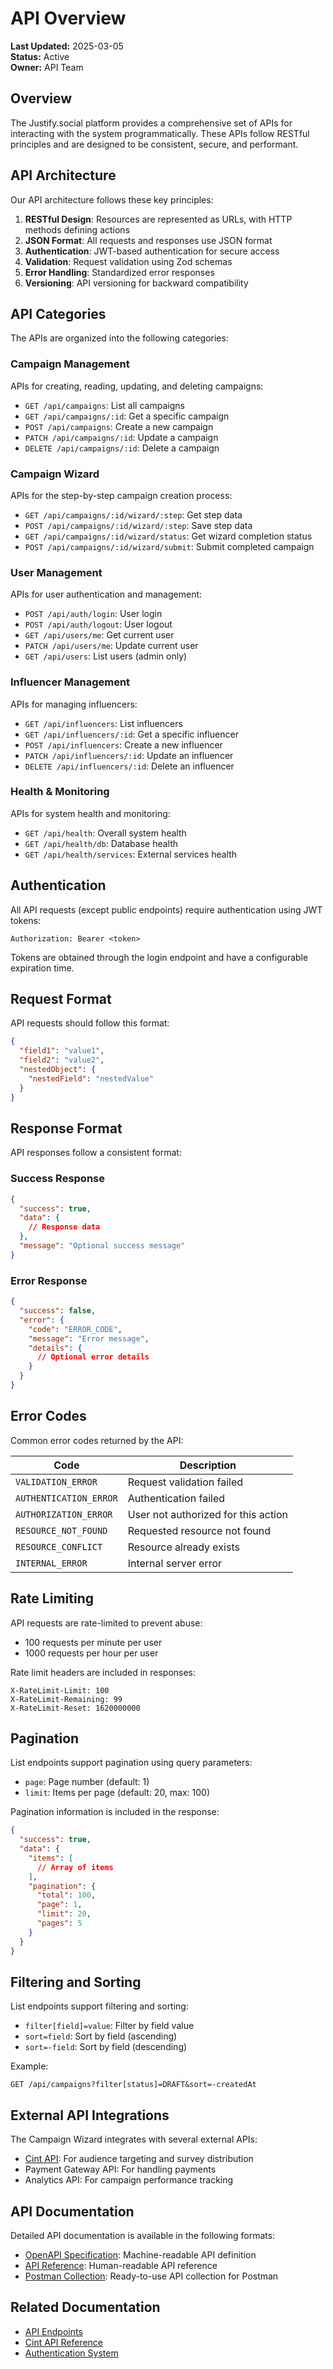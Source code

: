 # API Overview

**Last Updated:** 2025-03-05  
**Status:** Active  
**Owner:** API Team

## Overview

The Justify.social platform provides a comprehensive set of APIs for interacting with the system programmatically. These APIs follow RESTful principles and are designed to be consistent, secure, and performant.

## API Architecture

Our API architecture follows these key principles:

1. **RESTful Design**: Resources are represented as URLs, with HTTP methods defining actions
2. **JSON Format**: All requests and responses use JSON format
3. **Authentication**: JWT-based authentication for secure access
4. **Validation**: Request validation using Zod schemas
5. **Error Handling**: Standardized error responses
6. **Versioning**: API versioning for backward compatibility

## API Categories

The APIs are organized into the following categories:

### Campaign Management

APIs for creating, reading, updating, and deleting campaigns:

- `GET /api/campaigns`: List all campaigns
- `GET /api/campaigns/:id`: Get a specific campaign
- `POST /api/campaigns`: Create a new campaign
- `PATCH /api/campaigns/:id`: Update a campaign
- `DELETE /api/campaigns/:id`: Delete a campaign

### Campaign Wizard

APIs for the step-by-step campaign creation process:

- `GET /api/campaigns/:id/wizard/:step`: Get step data
- `POST /api/campaigns/:id/wizard/:step`: Save step data
- `GET /api/campaigns/:id/wizard/status`: Get wizard completion status
- `POST /api/campaigns/:id/wizard/submit`: Submit completed campaign

### User Management

APIs for user authentication and management:

- `POST /api/auth/login`: User login
- `POST /api/auth/logout`: User logout
- `GET /api/users/me`: Get current user
- `PATCH /api/users/me`: Update current user
- `GET /api/users`: List users (admin only)

### Influencer Management

APIs for managing influencers:

- `GET /api/influencers`: List influencers
- `GET /api/influencers/:id`: Get a specific influencer
- `POST /api/influencers`: Create a new influencer
- `PATCH /api/influencers/:id`: Update an influencer
- `DELETE /api/influencers/:id`: Delete an influencer

### Health & Monitoring

APIs for system health and monitoring:

- `GET /api/health`: Overall system health
- `GET /api/health/db`: Database health
- `GET /api/health/services`: External services health

## Authentication

All API requests (except public endpoints) require authentication using JWT tokens:

```
Authorization: Bearer <token>
```

Tokens are obtained through the login endpoint and have a configurable expiration time.

## Request Format

API requests should follow this format:

```json
{
  "field1": "value1",
  "field2": "value2",
  "nestedObject": {
    "nestedField": "nestedValue"
  }
}
```

## Response Format

API responses follow a consistent format:

### Success Response

```json
{
  "success": true,
  "data": {
    // Response data
  },
  "message": "Optional success message"
}
```

### Error Response

```json
{
  "success": false,
  "error": {
    "code": "ERROR_CODE",
    "message": "Error message",
    "details": {
      // Optional error details
    }
  }
}
```

## Error Codes

Common error codes returned by the API:

| Code                   | Description                         |
| ---------------------- | ----------------------------------- |
| `VALIDATION_ERROR`     | Request validation failed           |
| `AUTHENTICATION_ERROR` | Authentication failed               |
| `AUTHORIZATION_ERROR`  | User not authorized for this action |
| `RESOURCE_NOT_FOUND`   | Requested resource not found        |
| `RESOURCE_CONFLICT`    | Resource already exists             |
| `INTERNAL_ERROR`       | Internal server error               |

## Rate Limiting

API requests are rate-limited to prevent abuse:

- 100 requests per minute per user
- 1000 requests per hour per user

Rate limit headers are included in responses:

```
X-RateLimit-Limit: 100
X-RateLimit-Remaining: 99
X-RateLimit-Reset: 1620000000
```

## Pagination

List endpoints support pagination using query parameters:

- `page`: Page number (default: 1)
- `limit`: Items per page (default: 20, max: 100)

Pagination information is included in the response:

```json
{
  "success": true,
  "data": {
    "items": [
      // Array of items
    ],
    "pagination": {
      "total": 100,
      "page": 1,
      "limit": 20,
      "pages": 5
    }
  }
}
```

## Filtering and Sorting

List endpoints support filtering and sorting:

- `filter[field]=value`: Filter by field value
- `sort=field`: Sort by field (ascending)
- `sort=-field`: Sort by field (descending)

Example:

```
GET /api/campaigns?filter[status]=DRAFT&sort=-createdAt
```

## External API Integrations

The Campaign Wizard integrates with several external APIs:

- [Cint API](./cint-api-reference.md): For audience targeting and survey distribution
- Payment Gateway API: For handling payments
- Analytics API: For campaign performance tracking

## API Documentation

Detailed API documentation is available in the following formats:

- [OpenAPI Specification](./openapi.yaml): Machine-readable API definition
- [API Reference](./endpoints.md): Human-readable API reference
- [Postman Collection](./postman-collection.json): Ready-to-use API collection for Postman

## Related Documentation

- [API Endpoints](./endpoints.md)
- [Cint API Reference](./cint-api-reference.md)
- [Authentication System](../authentication/overview.md)
